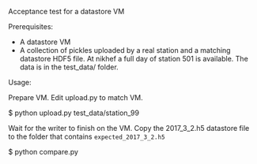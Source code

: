 Acceptance test for a datastore VM


Prerequisites:
 - A datastore VM
 - A collection of pickles uploaded by a real station and a matching
   datastore HDF5 file.
   At nikhef a full day of station 501 is available.
   The data is in the test_data/ folder.


 Usage:

 Prepare VM. Edit upload.py to match VM.

 $ python upload.py test_data/station_99

 Wait for the writer to finish on the VM. Copy the 2017_3_2.h5 datastore file
 to the folder that contains `expected_2017_3_2.h5`

 $ python compare.py

